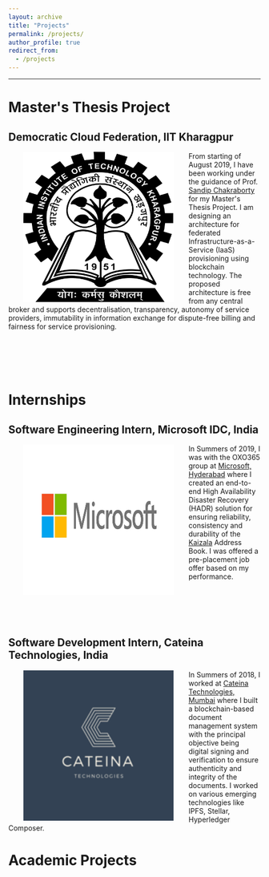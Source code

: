```yaml
---
layout: archive
title: "Projects"
permalink: /projects/
author_profile: true
redirect_from:
  - /projects
---
```


---

# Master's Thesis Project
## Democratic Cloud Federation, IIT Kharagpur
<img style="float: left;" src="/images/logo.jpg" width="300" height="300" hspace="30">

From starting of August 2019, I have been working under the guidance of Prof. [Sandip Chakraborty](https://cse.iitkgp.ac.in/~sandipc/) for my Master's Thesis Project. I am designing an architecture for federated Infrastructure-as-a-Service (IaaS) provisioning using blockchain technology. The proposed architecture is free from any central broker and supports decentralisation, transparency, autonomy of service providers, immutability in information exchange for dispute-free billing and fairness for service provisioning.

<br/><br/>
<br/><br/>

# Internships

## Software Engineering Intern, Microsoft IDC, India

<img style="float: left;" src="/images/microsoft.png" width="300" height="300" hspace="30">

In Summers of 2019, I was with the OXO365 group at [Microsoft, Hyderabad](https://www.microsoft.com/en-in/msidc/hyderabad-campus.aspx) where I created an end-to-end High Availability Disaster Recovery (HADR) solution for ensuring reliability, consistency and durability of the [Kaizala](https://products.office.com/en-in/business/microsoft-kaizala) Address Book. I was offered a pre-placement job offer based on my performance.

<br/><br/>
<br/><br/>

## Software Development Intern, Cateina Technologies, India

<img style="float: left;" src="/images/cateina.png" width="300" height="300" hspace="30">

In Summers of 2018, I worked at [Cateina Technologies, Mumbai](https://www.cateina.com/) where I built a blockchain-based document management system with the principal objective being digital signing and verification to ensure authenticity and integrity of the documents. I worked on various emerging technologies like IPFS, Stellar, Hyperledger Composer.


# Academic Projects